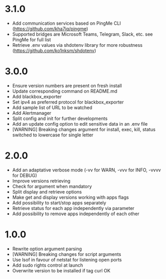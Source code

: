 # 3.1.0
- Add communication services based on PingMe CLI (https://github.com/kha7iq/pingme)
- Supported bridges are Microsoft Teams, Telegram, Slack, etc. see PingMe for full list
- Retrieve .env values via shdotenv library for more robustness (https://github.com/ko1nksm/shdotenv) 

# 3.0.0
- Ensure version numbers are present on fresh install
- Update corresponding command on README.md
- Add blackbox_exporter
- Set ipv4 as preferred protocol for blackbox_exporter
- Add sample list of URL to be watched
- Add Alertmanager
- Split config and init for further developments
- Add an update config option to edit sensitive data in an .env file
- [WARNING] Breaking changes argument for install, exec, kill, status switched to lowercase for single letter

# 2.0.0
- Add an adaptative verbose mode (-vv for WARN, -vvv for INFO, -vvvv for DEBUG)
- Improve versions retrieving
- Check for argument when mandatory
- Split display and retrieve options
- Make get and display versions working with apps flags
- Add possibility to start/stop apps separately
- Retrieve status for each app independently via parameter
- Add possibility to remove apps independently of each other

# 1.0.0
- Rewrite option argument parsing
- [WARNING] Breaking changes for script arguments
- Use lsof in favour of netstat for listening open ports
- Add sudo rights control at launch
- Overwrite version to be installed if tag curl OK